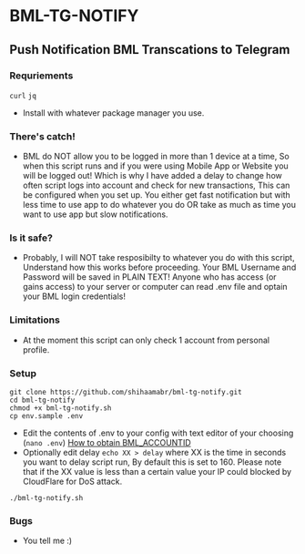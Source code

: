# BML-TG-NOTIFY
## Push Notification BML Transcations to Telegram

### Requriements
`curl` `jq`
- Install with whatever package manager you use.

### There's catch! 
- BML do NOT allow you to be logged in more than 1 device at a time, 
So when this script runs and if you were using Mobile App or Website you will be logged out!
Which is why I have added a delay to change how often script logs into account and check for new transactions, 
This can be configured when you set up. You either get fast notification but with less time to use app to do whatever you do 
OR take as much as time you want to use app but slow notifications.

### Is it safe?
- Probably, I will NOT take resposibilty to whatever you do with this script, 
Understand how this works before proceeding. Your BML Username and Password will be saved in PLAIN TEXT! 
Anyone who has access (or gains access) to your server or computer can read .env file and optain your BML login credentials! 

### Limitations
- At the moment this script can only check 1 account from personal profile.

### Setup
```
git clone https://github.com/shihaamabr/bml-tg-notify.git
cd bml-tg-notify
chmod +x bml-tg-notify.sh
cp env.sample .env
```
- Edit the contents of .env to your config with text editor of your choosing (`nano .env`)
[How to obtain BML_ACCOUNTID](https://raw.githubusercontent.com/shihaamabr/bml-tg-notify/main/how-to-get-BML_ACCOUNTID.png)
- Optionally edit delay `echo XX > delay` where XX is the time in seconds you want to delay script run, 
By default this is set to 160. Please note that if the XX value is less than a certain value
your IP could blocked by CloudFlare for DoS attack.
```
./bml-tg-notify.sh
```

### Bugs
- You tell me :)
